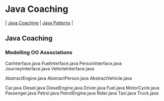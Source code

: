 # Java Coaching
| [Java Coaching](src/main/java/coaching "Coaching Java Idioms") | [Java Patterns](src/main/java/patterns "Design Patterns in Java") |

## Java Coaching
### Modelling OO Associations

CarInterface.java
FuelInterface.java
PersonInterface.java
JourneyInterface.java
VehicleInterface.java

AbstractEngine.java
AbstractPerson.java
AbstractVehicle.java

Car.java
Diesel.java
DieselEngine.java
Driver.java
Fuel.java
MotorCycle.java
Passenger.java
Petrol.java
PetrolEngine.java
Rider.java
Taxi.java
Truck.java
